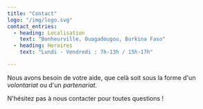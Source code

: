 ```yaml
---
title: "Contact"
logo: "/img/logo.svg"
contact_entries:
  - heading: Localisation
    text: "Bonheurville, Ouagadougou, Burkina Faso"
  - heading: Horaires
    text: "Lundi - Vendredi : 7h-13h / 15h-17h"

---
```

Nous avons besoin de votre aide, que celà soit sous la forme d'un *volontariat* ou d'un *partenariat*.

N'hésitez pas à nous contacter pour toutes questions !